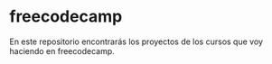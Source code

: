 # freecodecamp
En este repositorio encontrarás los proyectos de los cursos que voy haciendo en freecodecamp.
